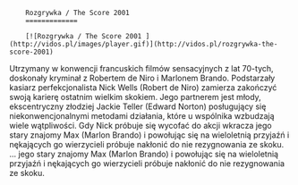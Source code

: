 
        Rozgrywka / The Score 2001 
        =============
        
        [![Rozgrywka / The Score 2001 ](http://vidos.pl/images/player.gif)](http://vidos.pl/rozgrywka-the-score-2001)
        
        
 Utrzymany w konwencji francuskich filmów sensacyjnych z lat 70-tych, doskonały kryminał z Robertem de Niro i Marlonem Brando. Podstarzały kasiarz perfekcjonalista Nick Wells (Robert de Niro) zamierza zakończyć swoją karierę ostatnim wielkim skokiem. Jego partnerem jest młody, ekscentryczny złodziej Jackie Teller (Edward Norton) posługujący się niekonwencjonalnymi metodami działania, które u wspólnika wzbudzają wiele wątpliwości. Gdy Nick próbuje się wycofać do akcji wkracza jego stary znajomy Max (Marlon Brando) i powołując się na wieloletnią przyjaźń i nękających go wierzycieli próbuje nakłonić do nie rezygnowania ze skoku.  ... jego stary znajomy Max (Marlon Brando) i powołując się na wieloletnią przyjaźń i nękających go wierzycieli próbuje nakłonić do nie rezygnowania ze skoku.
    